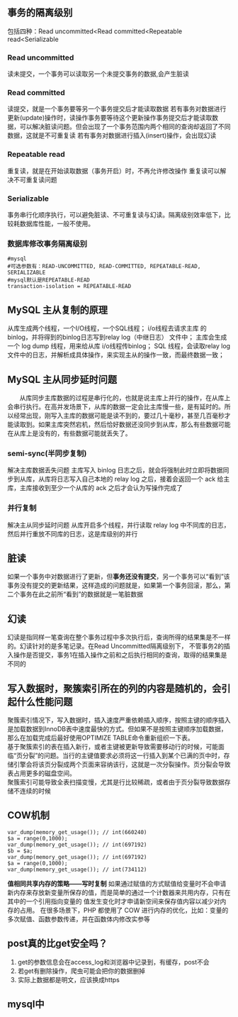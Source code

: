 ## 事务的隔离级别
包括四种：Read uncommitted<Read committed<Repeatable read<Serializable
### Read uncommitted
读未提交，一个事务可以读取另一个未提交事务的数据,会产生脏读
### Read committed
读提交，就是一个事务要等另一个事务提交后才能读取数据
若有事务对数据进行更新(update)操作时，读操作事务要等待这个更新操作事务提交后才能读取数据，可以解决脏读问题。但会出现了一个事务范围内两个相同的查询却返回了不同数据，这就是不可重复读
若有事务对数据进行插入(insert)操作，会出现幻读
### Repeatable read
重复读，就是在开始读取数据（事务开启）时，不再允许修改操作
重复读可以解决不可重复读问题
### Serializable
事务串行化顺序执行，可以避免脏读、不可重复读与幻读。隔离级别效率低下，比较耗数据库性能，一般不使用。
### 数据库修改事务隔离级别
```
#mysql
#可选参数有：READ-UNCOMMITTED, READ-COMMITTED, REPEATABLE-READ, SERIALIZABLE
#mysql默认是REPEATABLE-READ
transaction-isolation = REPEATABLE-READ
```
## MySQL 主从复制的原理
从库生成两个线程，一个I/O线程，一个SQL线程；
i/o线程去请求主库 的binlog，并将得到的binlog日志写到relay log（中继日志） 文件中；
主库会生成一个 log dump 线程，用来给从库 i/o线程传binlog；
SQL 线程，会读取relay log文件中的日志，并解析成具体操作，来实现主从的操作一致，而最终数据一致；

## MySQL 主从同步延时问题
&nbsp;&nbsp;&nbsp;&nbsp;&nbsp;&nbsp;&nbsp;从库同步主库数据的过程是串行化的，也就是说主库上并行的操作，在从库上会串行执行。在高并发场景下，从库的数据一定会比主库慢一些，是有延时的。所以经常出现，刚写入主库的数据可能是读不到的，要过几十毫秒，甚至几百毫秒才能读取到。如果主库突然宕机，然后恰好数据还没同步到从库，那么有些数据可能在从库上是没有的，有些数据可能就丢失了。
### semi-sync(半同步复制)
解决主库数据丢失问题
主库写入 binlog 日志之后，就会将强制此时立即将数据同步到从库，从库将日志写入自己本地的 relay log 之后，接着会返回一个 ack 给主库，主库接收到至少一个从库的 ack 之后才会认为写操作完成了
### 并行复制
解决主从同步延时问题
从库开启多个线程，并行读取 relay log 中不同库的日志，然后并行重放不同库的日志，这是库级别的并行
## 脏读
如果一个事务中对数据进行了更新，但**事务还没有提交**，另一个事务可以“看到”该事务没有提交的更新结果，这样造成的问题就是，如果第一个事务回滚，那么，第二个事务在此之前所“看到”的数据就是一笔脏数据
## 幻读
幻读是指同样一笔查询在整个事务过程中多次执行后，查询所得的结果集是不一样的。幻读针对的是多笔记录。在Read Uncommitted隔离级别下， 不管事务2的插入操作是否提交，事务1在插入操作之前和之后执行相同的查询，取得的结果集是不同的
## 写入数据时，聚簇索引所在的列的内容是随机的，会引起什么性能问题
聚簇索引情况下，写入数据时，插入速度严重依赖插入顺序，按照主键的顺序插入是加载数据到InnoDB表中速度最快的方式。但如果不是按照主键顺序加载数据，那么在加载完成后最好使用OPTIMIZE TABLE命令重新组织一下表。   
基于聚簇索引的表在插入新行，或者主键被更新导致需要移动行的时候，可能面临“页分裂”的问题。当行的主键值要求必须将这一行插入到某个已满的页中时，存储引擎会将该页分裂成两个页面来容纳该行，这就是一次分裂操作。页分裂会导致表占用更多的磁盘空间。   
聚簇索引可能导致全表扫描变慢，尤其是行比较稀疏，或者由于页分裂导致数据存储不连续的时候
## COW机制
```
var_dump(memory_get_usage()); // int(660240)
$a = range(0,1000);
var_dump(memory_get_usage()); // int(697192)   
$b = $a;
var_dump(memory_get_usage()); // int(697192)
$a = range(0,1000);
var_dump(memory_get_usage()); // int(734112)
```
**值相同共享内存的策略——写时复制**
如果通过赋值的方式赋值给变量时不会申请新内存来存放新变量所保存的值，而是简单的通过一个计数器来共用内存，只有在其中的一个引用指向变量的 值发生变化时才申请新空间来保存值内容以减少对内存的占用。 在很多场景下，PHP 都使用了 COW 进行内存的优化，比如：变量的多次赋值、函数参数传递，并在函数体内修改实参等
## post真的比get安全吗？
1. get的参数信息会在access_log和浏览器中记录到，有缓存，post不会
2. 若get有删除操作，爬虫可能会把你的数据删掉
3. 实际上数据都是明文，应该换成https
## mysql中